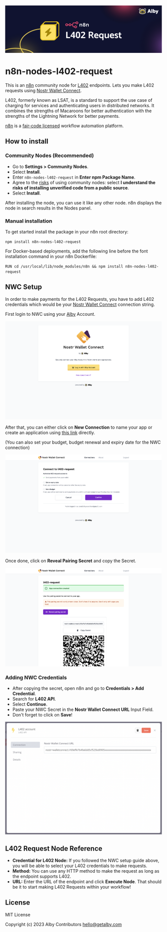 ![Banner image](docs/cover.png)

# n8n-nodes-l402-request

This is an [n8n](n8n.io) community node for [L402](https://docs.lightning.engineering/the-lightning-network/l402) endpoints. Lets you make L402 requests using [Nostr Wallet Connect](https://nwc.getalby.com/).

L402, formerly known as LSAT, is a standard to support the use case of charging for services and authenticating users in distributed networks. It combines the strengths of Macaroons for better authentication with the strengths of the Lightning Network for better payments.

[n8n](n8n.io) is a [fair-code licensed](https://docs.n8n.io/reference/license/) workflow automation platform.

## How to install

### Community Nodes (Recommended)
- Go to **Settings > Community Nodes**.
- Select **Install**.
- Enter `n8n-nodes-l402-request` in **Enter npm Package Name**.
- Agree to the [risks](https://docs.n8n.io/integrations/community-nodes/risks/) of using community nodes: select **I understand the risks of installing unverified code from a public source**.
- Select **Install**.

After installing the node, you can use it like any other node. n8n displays the node in search results in the Nodes panel.

### Manual installation

To get started install the package in your n8n root directory:

`npm install n8n-nodes-l402-request`

For Docker-based deployments, add the following line before the font installation command in your n8n Dockerfile:

`RUN cd /usr/local/lib/node_modules/n8n && npm install n8n-nodes-l402-request`

## NWC Setup

In order to make payments for the L402 Requests, you have to add L402 credentials which would be your [Nostr Wallet Connect](https://nwc.getalby.com/) connection string.

First login to NWC using your [Alby](https://getalby.com) Account.

![NWC Login Image](docs/ss-0.png)

After that, you can either click on **New Connection** to name your app or create an application using [this link](https://nwc.getalby.com/apps/new?c=l402-request) directly.

(You can also set your budget, budget renewal and expiry date for the NWC connection)

![NWC Creation Image](docs/ss-1.png)

Once done, click on **Reveal Pairing Secret** and copy the Secret.

![NWC Secret Image](docs/ss-2.png)

### Adding NWC Credentials

- After copying the secret, open n8n and go to **Credentials > Add Credential**.
- Search for **L402 API**.
- Select **Continue**.
- Paste your NWC Secret in the **Nostr Wallet Connect URL** Input Field.
- Don't forget to click on **Save**!

![L402 Credentials Image](docs/ss-3.png)

## L402 Request Node Reference

- **Credential for L402 Node:** If you followed the NWC setup guide above, you will be able to select your L402 credentials to make requests.
- **Method:** You can use any HTTP method to make the request as long as the endpoint supports L402.
- **URL:** Enter the URL of the endpoint and click **Execute Node**. That should be it to start making L402 Requests within your workflow!

## License

MIT License

Copyright (c) 2023 Alby Contributors <hello@getalby.com>

